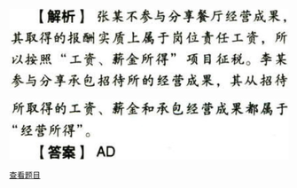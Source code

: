 ![](77818fc89555995c5eb7a618da607d91.png)

![](f98200f98444dc3228c1399cfa3d7dc2.png)

[查看题目](../C05.个人所得税法.本章真题.md#8-题目)

